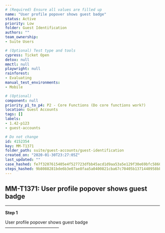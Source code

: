 ```yaml
---
# (Required) Ensure all values are filled up
name: "User profile popover shows guest badge"
status: Active
priority: Low
folder: Guest Identification
authors: ""
team_ownership: 
- Suite Users

# (Optional) Test type and tools
cypress: Ticket Open
detox: null
mmctl: null
playwright: null
rainforest: 
- Evaluating
manual_test_environments: 
- Mobile

# (Optional)
component: null
priority_p1_to_p4: P2 - Core Functions (Do core functions work?)
location: Guest Accounts
tags: []
labels: 
- 1.42-p123
- guest-accounts

# Do not change
id: 4152354
key: MM-T1371
folder_path: suite/guest-accounts/guest-identification
created_on: "2020-01-30T23:27:05Z"
last_updated: ""
case_hashed: fe7f3207615405e4f527723dfbb45acd1d9aa53a5e129f30e69bfc5860b0712f302ccc9708f4511a01ffdf70d20f3b8b
steps_hashed: 9b8088281bde6b3e07ae8faa5a0400821cba67c70405b1371440958bb0b007af7d5c6fa2af10a4855194fa89f393f94b
---
```


## MM-T1371: User profile popover shows guest badge

---

**Step 1**

User profile popover shows guest badge\
–––––––––––––––––––––––––
